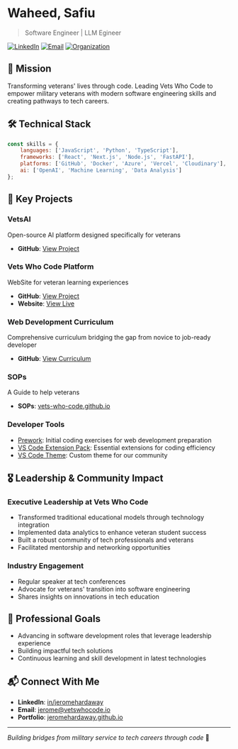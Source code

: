 # Waheed, Safiu

> Software Engineer | LLM Egineer 

[![LinkedIn](https://img.shields.io/badge/LinkedIn-Connect-blue)](https://www.linkedin.com/in/waheed-safiu-5907a421b/)
[![Email](https://img.shields.io/badge/Email-Contact-red)](mailto:waheedianho65@gmail.com)
[![Organization](https://img.shields.io/badge/Waheed-Website-green)](https://vets-who-code.github.io/)

## 🎯 Mission
Transforming veterans' lives through code. Leading Vets Who Code to empower military veterans with modern software engineering skills and creating pathways to tech careers.

## 🛠️ Technical Stack
```javascript
const skills = {
    languages: ['JavaScript', 'Python', 'TypeScript'],
    frameworks: ['React', 'Next.js', 'Node.js', 'FastAPI'],
    platforms: ['GitHub', 'Docker', 'Azure', 'Vercel', 'Cloudinary'],
    ai: ['OpenAI', 'Machine Learning', 'Data Analysis']
};
```

## 🚀 Key Projects

### VetsAI
Open-source AI platform designed specifically for veterans
- **GitHub**: [View Project](https://github.com/Vets-Who-Code/VetsAI)

### Vets Who Code Platform
WebSite for veteran learning experiences
- **GitHub**: [View Project](https://github.com/Vets-Who-Code/vets-who-code-app)
- **Website**: [View Live](https://vets-who-code.github.io/)

### Web Development Curriculum
Comprehensive curriculum bridging the gap from novice to job-ready developer
- **GitHub**: [View Curriculum](https://github.com/Vets-Who-Code/web-curriculum)

### SOPs
A Guide to help veterans
- **SOPs**: [vets-who-code.github.io](https://vets-who-code.github.io/)

### Developer Tools
- [Prework](https://github.com/Vets-Who-Code/Prework): Initial coding exercises for web development preparation
- [VS Code Extension Pack](https://github.com/Vets-Who-Code/vetswhocode-extension-pack): Essential extensions for coding efficiency
- [VS Code Theme](https://github.com/Vets-Who-Code/vetswhocode-vs-code-theme): Custom theme for our community

## 🎖️ Leadership & Community Impact

### Executive Leadership at Vets Who Code
- Transformed traditional educational models through technology integration
- Implemented data analytics to enhance veteran student success
- Built a robust community of tech professionals and veterans
- Facilitated mentorship and networking opportunities

### Industry Engagement
- Regular speaker at tech conferences
- Advocate for veterans' transition into software engineering
- Shares insights on innovations in tech education

## 🎯 Professional Goals
- Advancing in software development roles that leverage leadership experience
- Building impactful tech solutions
- Continuous learning and skill development in latest technologies

## 📬 Connect With Me
- **LinkedIn**: [in/jeromehardaway](https://linkedin.com/in/jeromehardaway)
- **Email**: jerome@vetswhocode.io
- **Portfolio**: [jeromehardaway.github.io](https://jeromehardaway.github.io)

---
*Building bridges from military service to tech careers through code* 🚀
